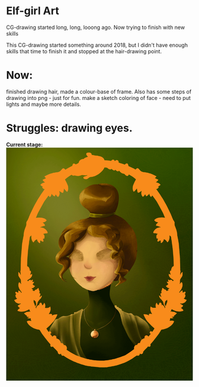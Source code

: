 # Elf-girl Art
CG-drawing started long, long, looong ago. Now trying to finish with new skills

This CG-drawing started something around 2018, but I didn't have enough skills that time to finish it and stopped at the hair-drawing point.

# Now: 
finished drawing hair, made a colour-base of frame. Also has some steps of drawing into png - just for fun.
make a sketch coloring of face - need to put lights and maybe more details.

# Struggles: drawing eyes.

**Current stage:**
![Иллюстрация к проекту](https://github.com/WriteWrote/Elf-girl-art/blob/main/%D0%BF%D0%BE%D1%80%D1%82%D1%8011.png)

